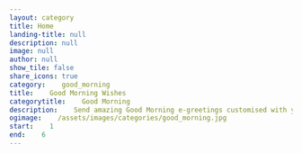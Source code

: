 ```yaml
---
layout: category
title: Home
landing-title: null
description: null
image: null
author: null
show_tile: false
share_icons: true
category:    good_morning
title:    Good Morning Wishes
categorytitle:    Good Morning
description:    Send amazing Good Morning e-greetings customised with your name
ogimage:    /assets/images/categories/good_morning.jpg
start:    1
end:    6
---
```

